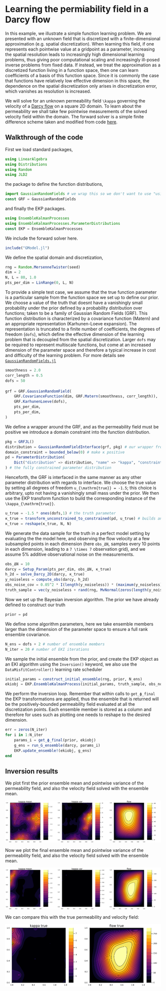 # Learning the permiability field in a Darcy flow

In this example, we illustrate a simple function learning problem. We are presented with an unknown field that is discretized with a finite-dimensional approximation (e.g. spatial discretization). When learning this field, if one represents each pointwise value at a gridpoint as a parameter, increasing the spatial resolution leads to increasingly high dimensional learning problems, thus giving poor computational scaling and increasingly ill-posed inverse problems from fixed data. If instead, we treat the approximation as a discretized function living in a function space, then one can learn coefficients of a basis of this function space. Since it is commonly the case that functions have relatively low effective dimension in this space, the dependence on the spatial discretization only arises in discretization error, which vanishes as resolution is increased.

We will solve for an unknown permeability field ``\kappa`` governing the velocity of a [Darcy flow](https://en.wikipedia.org/wiki/Darcy%27s_law) on a square 2D domain. To learn about the permeability we shall take few pointwise measurements of the solved velocity field within the domain. The forward solver is a simple finite difference scheme taken and modified from code [here](https://github.com/Zhengyu-Huang/InverseProblems.jl/blob/master/Fluid/Darcy-2D.jl).

## Walkthrough of the code

First we load standard packages,

```julia
using LinearAlgebra
using Distributions
using Random
using JLD2
```

the package to define the function distributions,

```julia
import GaussianRandomFields # we wrap this so we don't want to use "using"
const GRF = GaussianRandomFields
```

and finally the EKP packages.

```julia
using EnsembleKalmanProcesses
using EnsembleKalmanProcesses.ParameterDistributions
const EKP = EnsembleKalmanProcesses
```

We include the forward solver here.

```julia
include("GModel.jl")
```

We define the spatial domain and discretization,

```julia
rng = Random.MersenneTwister(seed)
dim = 2
N, L = 80, 1.0
pts_per_dim = LinRange(0, L, N)
```

To provide a simple test case, we assume that the true function parameter is a particular sample from the function space we set up to define our prior. We choose a value of the truth that doesnt have a vanishingly small probability under the prior defined by a probability distribution over functions; taken to be a family of Gaussian Random Fields (GRF). This function distribution is characterized by a covariance function (Matern) and an appropriate representation (Karhunen-Loeve expansion). The representation is truncated to a finite number of coefficients, the degrees of freedom (`dofs`), which define the effective dimension of the learning problem that is decoupled from the spatial discretization. Larger `dofs` may be required to represent multiscale functions, but come at an increased dimension of the parameter space and therefore a typical increase in cost and difficulty of the learning problem. For more details see [`GaussianRandomFields.jl`](https://pieterjanrobbe.github.io/GaussianRandomFields.jl/stable/)

```julia
smoothness = 2.0
corr_length = 0.5
dofs = 50

grf = GRF.GaussianRandomField(
    GRF.CovarianceFunction(dim, GRF.Matern(smoothness, corr_length)),
    GRF.KarhunenLoeve(dofs),
    pts_per_dim,
    pts_per_dim,
)
```

We define a wrapper around the GRF, and as the permeability field must be positive we introduce a domain constraint into the function distribution. 

```julia
pkg = GRFJL()
distribution = GaussianRandomFieldInterface(grf, pkg) # our wrapper from EKP
domain_constraint = bounded_below(0) # make κ positive
pd = ParameterDistribution(
    Dict("distribution" => distribution, "name" => "kappa", "constraint" => domain_constraint),
) # the fully constrained parameter distribution
```

Henceforth, the GRF is interfaced in the same manner as any other parameter distribution with regards to interface. We choose the true value by setting all degrees of freedom ``u_{\mathrm{true}} = -1.5``; this choice is arbitrary, upto not having a vanishingly small mass under the prior. We then use the EKP transform function to build the corresponding instance of the ``\kappa_{\mathrm{true}}``.

```julia
u_true = -1.5 * ones(dofs,1) # the truth parameter
κ_true = transform_unconstrained_to_constrained(pd, u_true) # builds and constrains the function.
κ_true = reshape(κ_true, N, N)
```

We generate the data sample for the truth in a perfect model setting by evaluating the the model here, and observing the flow velocity at a few subsampled points in each dimension (here `obs_ΔN`, samples every 10 points in each dimension, leading to a ``7 \times 7`` observation grid), and we assume 5% additive observational noise on the measurements.

```julia
obs_ΔN = 10 
darcy = Setup_Param(pts_per_dim, obs_ΔN, κ_true) 
h_2d = solve_Darcy_2D(darcy, κ_true)
y_noiseless = compute_obs(darcy, h_2d)
obs_noise_cov = 0.05^2 * I(length(y_noiseless)) * (maximum(y_noiseless) - minimum(y_noiseless))
truth_sample = vec(y_noiseless + rand(rng, MvNormal(zeros(length(y_noiseless)), obs_noise_cov)))
```

Now we set up the Bayesian inversion algorithm. The prior we have already defined to construct our truth

```julia
prior = pd
```

We define some algorithm parameters, here we take ensemble members larger than the dimension of the parameter space to ensure a full rank ensemble covariance.

```julia
N_ens = dofs + 2 # number of ensemble members
N_iter = 20 # number of EKI iterations
```

We sample the initial ensemble from the prior, and create the EKP object as an EKI algorithm using the `Inversion()` keyword, we also use the `DataMisfitController()` learning rate scheduler

```julia
initial_params = construct_initial_ensemble(rng, prior, N_ens) 
ekiobj = EKP.EnsembleKalmanProcess(initial_params, truth_sample, obs_noise_cov, Inversion(), scheduler=DataMisfitController())
```

We perform the inversion loop. Remember that within calls to `get_ϕ_final` the EKP transformations are applied, thus the ensemble that is returned will be the positively-bounded permeability field evaluated at all the discretization points. Each ensemble member is stored as a column and therefore for uses such as plotting one needs to reshape to the desired dimension.

```julia
err = zeros(N_iter)
for i in 1:N_iter
    params_i = get_ϕ_final(prior, ekiobj)
    g_ens = run_G_ensemble(darcy, params_i)
    EKP.update_ensemble!(ekiobj, g_ens)
end
```

## Inversion results

We plot first the prior ensemble mean and pointwise variance of the permeability field, and also the velocity field solved with the ensemble mean. 

![Darcy prior](../assets/darcy_prior.png)

Now we plot the final ensemble mean and pointwise variance of the permeability field, and also the velocity field solved with the ensemble mean.

![Darcy final](../assets/darcy_final.png)

We can compare this with the true permeability and velocity field:

![Darcy truth](../assets/darcy_true.png)


